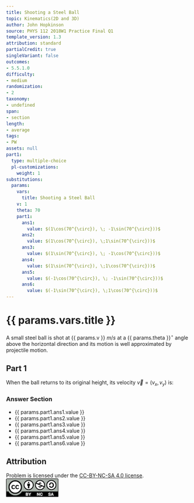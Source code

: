 ```yaml
---
title: Shooting a Steel Ball
topic: Kinematics(2D and 3D)
author: John Hopkinson
source: PHYS 112 2018W1 Practice Final Q1
template_version: 1.3
attribution: standard
partialCredit: true
singleVariant: false
outcomes:
- 5.5.1.0
difficulty:
- medium
randomization:
- 2
taxonomy:
- undefined
span:
- section
length:
- average
tags:
- PW
assets: null
part1:
  type: multiple-choice
  pl-customizations:
    weight: 1
substitutions:
  params:
    vars:
      title: Shooting a Steel Ball
    v: 1
    theta: 70
    part1:
      ans1:
        value: $(1\cos(70^{\circ}), \; -1\sin(70^{\circ}))$
      ans2:
        value: $(1\cos(70^{\circ}), \;1\sin(70^{\circ}))$
      ans3:
        value: $(1\sin(70^{\circ}), \; -1\cos(70^{\circ}))$
      ans4:
        value: $(1\sin(70^{\circ}), \;1\cos(70^{\circ}))$
      ans5:
        value: $(-1\cos(70^{\circ}), \; -1\sin(70^{\circ}))$
      ans6:
        value: $(-1\sin(70^{\circ}), \;1\cos(70^{\circ}))$
---
```

# {{ params.vars.title }}
A small steel ball is shot at {{ params.v }} $m/s$ at a {{ params.theta }}$^{\circ}$ angle above the horizontal direction and its motion is well approximated by projectile motion.

## Part 1

When the ball returns to its original height, its velocity $\overrightarrow{v} = (v_x, v_y)$ is:

### Answer Section

- {{ params.part1.ans1.value }}
- {{ params.part1.ans2.value }}
- {{ params.part1.ans3.value }}
- {{ params.part1.ans4.value }}
- {{ params.part1.ans5.value }}
- {{ params.part1.ans6.value }}

## Attribution

Problem is licensed under the [CC-BY-NC-SA 4.0 license](https://creativecommons.org/licenses/by-nc-sa/4.0/).<br> ![The Creative Commons 4.0 license requiring attribution-BY, non-commercial-NC, and share-alike-SA license.](https://raw.githubusercontent.com/firasm/bits/master/by-nc-sa.png)